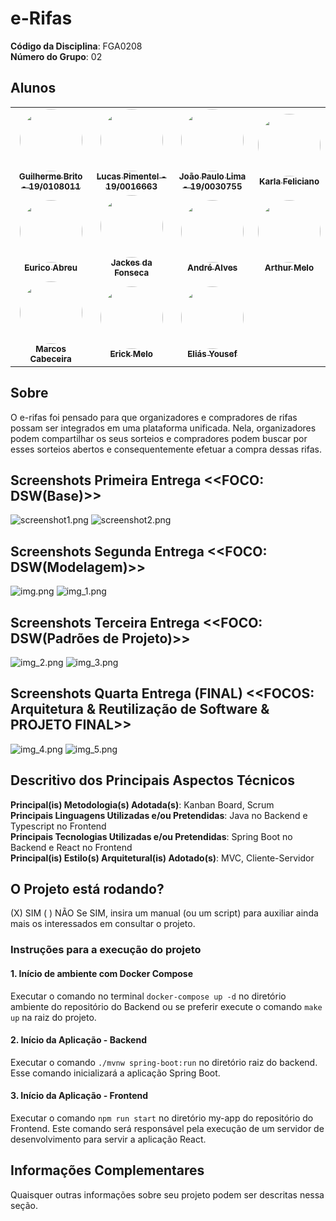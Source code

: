 # e-Rifas

**Código da Disciplina**: FGA0208<br>
**Número do Grupo**: 02<br>

## Alunos

<table>
  <tr>
    <td align="center"><a href="https://github.com/dev-brito"><img style="border-radius: 50%;" src="https://avatars.githubusercontent.com/u/98705337?v=4" width="100px;" alt=""/><br /><sub><b>Guilherme Brito - 19/0108011 </b></sub></a><br />
    <td align="center"><a href="https://github.com/Lucaspimentel123"><img style="border-radius: 50%;" src="https://avatars.githubusercontent.com/u/55210074?v=4" width="100px;" alt=""/><br /><sub><b>Lucas Pimentel - 19/0016663 </b></sub></a><br />
    <td align="center"><a href="https://github.com/jpaulohe4rt"><img style="border-radius: 50%;" src="https://avatars.githubusercontent.com/u/50640221?s=400&u=1bca3d83b79b281018087c740d44d428b89c68c7&v=4" width="100px;" alt=""/><br /><sub><b>João Paulo Lima - 19/0030755</b></sub></a><br />
    <td align="center"><a href="https://github.com/KarlaCSF"><img style="border-radius: 50%;" src="https://avatars.githubusercontent.com/u/78981063?v=4" width="100px;" alt=""/><br /><sub><b>
Karla Feliciano</b></sub></a><br />
  </tr>
    <tr>
    <td align="center"><a href="https://github.com/EuricoAbreu"><img style="border-radius: 50%;" src="https://avatars.githubusercontent.com/u/64049043?v=4" width="100px;" alt=""/><br /><sub><b> 
Eurico Abreu</b></sub></a><br />
    <td align="center"><a href="https://github.com/jackesfonseca"><img style="border-radius: 50%;" src="https://avatars.githubusercontent.com/u/53023400?v=4" width="100px;" alt=""/><br /><sub><b>Jackes da Fonseca</b></sub></a><br />
    <td align="center"><a href="https://github.com/andremralves"><img style="border-radius: 50%;" src="https://avatars.githubusercontent.com/u/71379045?v=4" width="100px;" alt=""/><br /><sub><b>André Alves</b></sub></a><br />
    <td align="center"><a href="https://github.com/ArthurMeloG"><img style="border-radius: 50%;" src="https://avatars.githubusercontent.com/u/66687841?v=4" width="100px;" alt=""/><br /><sub><b>
Arthur Melo</b></sub></a><br />
  </tr>
      <tr>
    <td align="center"><a href="https://github.com/Foxtrot40"><img style="border-radius: 50%;" src="https://avatars.githubusercontent.com/u/24324267?v=4" width="100px;" alt=""/><br /><sub><b>Marcos Cabeceira</b></sub></a><br />
    <td align="center"><a href="https://github.com/ErickMVdO"><img style="border-radius: 50%;" src="https://avatars.githubusercontent.com/u/48844857?v=4" width="100px;" alt=""/><br /><sub><b>Erick Melo</b></sub></a><br />
    <td align="center"><a href="https://github.com/eliasyousef00"><img style="border-radius: 50%;" src="https://avatars.githubusercontent.com/u/54670498?v=4" width="100px;" alt=""/><br /><sub><b>
Eliás Yousef</b></sub></a><br />
  </tr>
</table>

## Sobre

O e-rifas foi pensado para que organizadores e compradores de rifas possam ser integrados em uma plataforma unificada.
Nela, organizadores podem compartilhar os seus sorteios e compradores podem buscar por esses sorteios abertos e
consequentemente efetuar a compra dessas rifas.

## Screenshots Primeira Entrega <<FOCO: DSW(Base)>>

![screenshot1.png](assets/screenshot1_1.png)
![screenshot2.png](assets/screenshot1_2.png)

## Screenshots Segunda Entrega <<FOCO: DSW(Modelagem)>>

![img.png](assets/ent_spring.png)
![img_1.png](assets/seq_dia.png)

## Screenshots Terceira Entrega <<FOCO: DSW(Padrões de Projeto)>>

![img_2.png](assets/conc_obs.png)
![img_3.png](assets/facade_print.png)

## Screenshots Quarta Entrega (FINAL) <<FOCOS: Arquitetura & Reutilização de Software & PROJETO FINAL>>

![img_4.png](assets/tela_abertura_rifas.png)
![img_5.png](assets/login.png)

## Descritivo dos Principais Aspectos Técnicos

**Principal(is) Metodologia(s) Adotada(s)**: Kanban Board, Scrum<br>
**Principais Linguagens Utilizadas e/ou Pretendidas**: Java no Backend e Typescript no Frontend<br>
**Principais Tecnologias Utilizadas e/ou Pretendidas**: Spring Boot no Backend e React no Frontend<br>
**Principal(is) Estilo(s) Arquitetural(is) Adotado(s)**: MVC, Cliente-Servidor<br>

## O Projeto está rodando?

(X) SIM
( ) NÃO
Se SIM, insira um manual (ou um script) para auxiliar ainda mais os interessados em consultar o projeto.

### Instruções para a execução do projeto

#### 1. Início de ambiente com Docker Compose

Executar o comando no terminal `docker-compose up -d` no diretório ambiente do repositório do Backend ou se preferir execute o comando `make up` na raiz do projeto.

#### 2. Início da Aplicação - Backend

Executar o comando ``./mvnw spring-boot:run`` no diretório raiz do backend. Esse comando inicializará a aplicação Spring
Boot.

#### 3. Início da Aplicação - Frontend

Executar o comando ``npm run start`` no diretório my-app do repositório do Frontend. Este comando será responsável pela
execução de um servidor de desenvolvimento para servir a aplicação React.

## Informações Complementares

Quaisquer outras informações sobre seu projeto podem ser descritas nessa seção.
